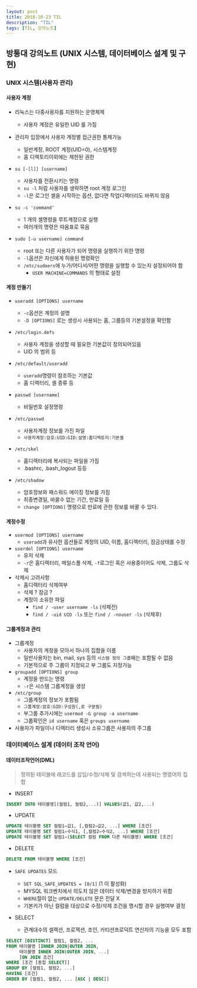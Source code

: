 ```yaml
---
layout: post
title: 2018-10-23 TIL
description: "TIL"
tags: [TIL, 강의노트]
---
```


## 방통대 강의노트 (UNIX 시스템, 데이터베이스 설계 및 구현)

### UNIX 시스템(사용자 관리)

#### 사용자 계정

- 리눅스는 다중사용자를 지원하는 운영체제
  - 사용자 계정은 유일한 UID 를 가짐
- 관리자 입장에서 사용자 계정별 접근권한 통제가능

  - 일반계정, ROOT 계정(UID=0), 시스템계정
  - 홈 디렉토리이외에는 제한된 권한

- `su [-[l]] [username]`
  - 사용자를 전환시키는 명령
  - `su -l` 처럼 사용자를 생략하면 root 계정 로그인
  - `-l`은 로그인 셸을 시작하는 옵션, 없다면 작업디렉터리도 바뀌지 않음
- `su -c 'command'`
  - 1 개의 셸명령을 루트계정으로 실행
  - 여러개의 명령은 따옴표로 묶음
- `sudo [-u username] command`
  - root 또는 다른 사용자가 되어 명령을 실행하기 위한 명령
  - `-l`옵션은 자신에게 허용된 명령확인
  - `/etc/sudoers`에 누가/어디서/어떤 명령을 실행할 수 있는지 설정되어야 함
    - `USER MACHINE=COMMANDS` 의 형태로 설정

#### 계정 만들기

- `useradd [OPTIONS] username`

  - `-c`옵션은 계정의 설명
  - `-D [OPTIONS]` 로는 생성시 사용되는 홈, 그룹등의 기본설정을 확인함

- `/etc/login.defs`

  - 사용자 계정을 생성할 때 필요한 기본값이 정의되어있음
  - UID 의 범위 등

- `/etc/default/useradd`

  - `useradd`명령이 참조하는 기본값
  - 홈 디렉터리, 셸 종류 등

- `passwd [username]`

  - 비밀번호 설정명령

- `/etc/passwd`
  - 사용자계정 정보를 가진 파일
  - `사용자계정:암호:UID:GID:설명:홈디렉토리:기본셸`
- `/etc/skel`
  - 홈디렉터리에 복사되는 파일을 가짐
  - .bashrc, .bash_logout 등등
- `/etc/shadow`
  - 암호정보와 패스워드 에이징 정보를 가짐
  - 최종변경일, 바꿀수 없는 기간, 만료일 등
  - `change [OPTIONS]` 명령으로 만료에 관한 정보를 바꿀 수 있다.

#### 계정수정

- `usermod [OPTIONS] username`
  - `useradd`과 유사한 옵션들로 계정의 UID, 이름, 홈디렉터리, 잠금상태를 수정
- `userdel [OPTIONS] username`
  - 유저 삭제
  - `-r`은 홈디렉터리, 메일스풀 삭제, `-f`로그인 혹은 사용중이어도 삭제, 그룹도 삭제
- 삭제시 고려사항
  - 홈디렉터리 삭제여부
  - 삭제 ? 잠금 ?
  - 계정이 소유한 파일
    - `find / -user username -ls` (삭제전)
    - `find / -uid UID -ls` 또는 `find / -nouser -ls` (삭제후)

#### 그룹계정과 관리

- 그룹계정
  - 사용자의 계정을 모아서 하나의 집합을 이룸
  - 일반사용자는 bin, mail, sys 등의 `시스템 정의 그룹`에는 포함될 수 없음
  - 기본적으로 주 그룹이 지정되고 부 그룹도 지정가능
- `groupadd [OPTIONS] group`
  - 계정을 만드는 명령
  - `-r`은 시스템 그룹계정을 생성
- `/etc/group`
  - 그룹계정의 정보가 포함됨
  - `그룹계정:암호:GID:구성원(,로 구분됨)`
  - 부그룹 추가시에는 `usermod -G group -a username`
  - 그룹확인은 `id username` 혹은 `groups username`
- 사용자가 파일이나 디렉터리 생성시 소유그룹은 사용자의 주그룹

### 데이터베이스 설계 (데이터 조작 언어)

#### 데이터조작언어(DML)

> 정의된 테이블에 레코드를 삽입/수정/삭제 및 검색하는데 사용되는 명령어의 집합

- INSERT

```sql
INSERT INTO 테이블명[(컬럼1, 컬럼2,...)] VALUES(값1, 값2,...)
```

- UPDATE

```sql
UPDATE 테이블명 SET 컬럼1=값1, [,컬럼2=값2, ...] WHERE [조건]
UPDATE 테이블명 SET 컬럼1=수식1, [,컬럼2=수식2, ...] WHERE [조건]
UPDATE 테이블명 SET 컬럼1=(SELECT 컬럼 FROM 다른 테이블명) WHERE [조건]
```

- DELETE

```sql
DELETE FROM 테이블명 WHERE [조건]
```

- `SAFE UPDATES` 모드

  - `SET SQL_SAFE_UPDATES = [0/1]` (1 이 활성화)
  - MYSQL 워크벤치에서 의도치 않은 데이터 삭제/변경을 방지하기 위함
  - `WHERE`절이 없는 `UPDATE/DELETE` 문은 전달 X
  - 기본키가 아닌 컬럼을 대상으로 수정/삭제 조건을 명시할 경우 실행여부 결정

- SELECT
  - 관계대수의 셀렉션, 프로젝션, 조인, 카티션프로덕트 연산자의 기능을 모두 포함

```sql
SELECT [DISTINCT] 컬럼1, 컬럼2, ...
FROM 테이블명 [INNER JOIN|OUTER JOIN,
     테이블명 INNER JOIN|OUTER JOIN, ...]
     [ON JOIN 조건]
WHERE [조건 [중첩 SELECT]]
GROUP BY [컬럼1, 컬럼2, ...]
HAVING [조건]
ORDER BY [컬럼1, 컬럼2, ... [ASC | DESC]]
```
